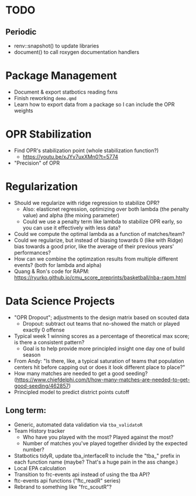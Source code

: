 # TODO

## Periodic
- renv::snapshot() to update libraries
- document() to call roxygen documentation handlers

# Package Management
- Document & export statbotics reading fxns
- Finish reworking `demo.qmd`
- Learn how to export data from a package so I can include the OPR weights

# OPR Stabilization
- Find OPR's stabilization point (whole stabilization function?)
    - https://youtu.be/xJYv7uxXMn0?t=5774
- "Precision" of OPR

# Regularization
- Should we regularize with ridge regression to stabilize OPR?
    - Also: elasticnet regression, optimizing over both lambda (the penalty value) and alpha (the mixing parameter)
    - Could we use a penalty term like lambda to stabilize OPR early, so you can use it effectively with less data?
- Could we compute the optimal lambda as a function of matches/team?
- Could we regularize, but instead of biasing towards 0 (like with Ridge) bias towards a good prior, like the average of their previous years' performances?
- How can we combine the optimzation results from multiple different events? (both for lambda and alpha)
- Quang & Ron's code for RAPM: https://ryurko.github.io/cmu_score_preprints/basketball/nba-rapm.html

# Data Science Projects
- "OPR Dropout"; adjustments to the design matrix based on scouted data
    - Dropout: subtract out teams that no-showed the match or played exactly 0 offense
- Typical week 1 winning scores as a percentage of theoretical max score; is there a consistent pattern?
    - Goal is to help provide more principled insight one day one of build season
- From Andy: "Is there, like, a typical saturation of teams that population centers hit before capping out or does it look different place to place?"
- How many matches are needed to get a good seeding? (https://www.chiefdelphi.com/t/how-many-matches-are-needed-to-get-good-seeding/462857)
- Principled model to predict district points cutoff

## Long term:
- Generic, automated data validation via `tba_validatoR`
- Team History tracker
    - Who have you played with the most? Played against the most?
    - Number of matches you've played together divided by the expected number?
- Statbotics tidyR, update tba_interfaceR to include the "tba_" prefix in each function name (maybe? That's a huge pain in the ass change.)
- Local EPA calculation
- Transition to frc-events api instead of using the tba API? 
- ftc-events api functions ("ftc_readR" series)
- Rebrand to something like "frc_scoutR"?
